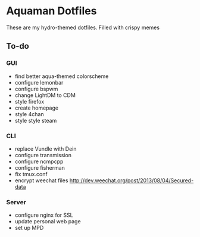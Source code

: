 # Aquaman Dotfiles
These are my hydro-themed dotfiles. Filled with crispy memes
## To-do

### GUI
* find better aqua-themed colorscheme
* configure lemonbar
* configure bspwm
* change LightDM to CDM
* style firefox
* create homepage
* style 4chan
* style style steam

### CLI
* replace Vundle with Dein
* configure transmission
* configure ncmpcpp
* configure fisherman
* fix tmux.conf
* encrypt weechat files http://dev.weechat.org/post/2013/08/04/Secured-data

### Server
* configure nginx for SSL
* update personal web page
* set up MPD
